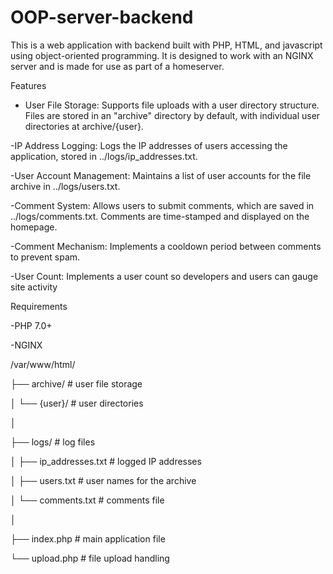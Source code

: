 # OOP-server-backend
This is a web application with backend built with PHP, HTML, and javascript using object-oriented programming. It is designed to work with an NGINX server and is made for use as part of a homeserver.


Features

- User File Storage: Supports file uploads with a user directory structure. Files are stored in an "archive" directory by default, with individual user directories at archive/{user}.
  
-IP Address Logging: Logs the IP addresses of users accessing the application, stored in ../logs/ip_addresses.txt.

-User Account Management: Maintains a list of user accounts for the file archive in ../logs/users.txt.

-Comment System: Allows users to submit comments, which are saved in ../logs/comments.txt. Comments are time-stamped and displayed on the homepage.

-Comment Mechanism: Implements a cooldown period between comments to prevent spam.

-User Count: Implements a user count so developers and users can gauge site activity


Requirements

-PHP 7.0+

-NGINX


/var/www/html/

├── archive/                # user file storage

│   └── {user}/             # user directories

│

├── logs/                   # log files

│   ├── ip_addresses.txt    # logged IP addresses 

│   ├── users.txt           # user names for the archive

│   └── comments.txt        # comments file

│

├── index.php               # main application file

└── upload.php              # file upload handling
